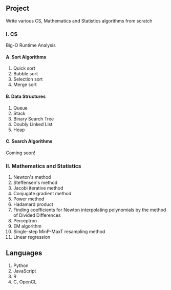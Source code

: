 ## Project

Write various CS, Mathematics and Statistics algorithms from scratch

### I. CS

Big-O Runtime Analysis

#### A. Sort Algorithms

1. Quick sort
1. Bubble sort
1. Selection sort
1. Merge sort

#### B. Data Structures

1. Queue
1. Stack
1. Binary Search Tree
1. Doubly Linked List
1. Heap

#### C. Search Algorithms

Coming soon!


### II. Mathematics and Statistics

1. Newton's method
2. Steffensen's method
3. Jacobi iterative method
4. Conjugate gradient method
5. Power method
6. Hadamard product
7. Finding coefficients for Newton interpolating polynomials by the method of Divided Differences
8. Perceptron
1. EM algorithm
2. Single-step MinP-MaxT resampling method
3. Linear regression

## Languages

1. Python
2. JavaScript
3. R
4. C, OpenCL
